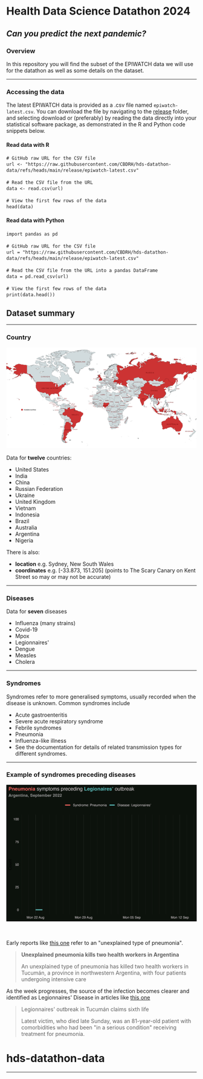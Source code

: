 # Health Data Science Datathon 2024

## _Can you predict the next pandemic?_

### Overview

In this repository you will find the subset of the EPIWATCH data we will use for the datathon as well as some details on the dataset. 

***

### Accessing the data

The latest EPIWATCH data is provided as a .csv file named `epiwatch-latest.csv`. You can download the file by navigating to the [release](./release/) folder, and selecting download or (preferably) by reading the data directly into your statistical software package, as demonstrated in the R and Python code snippets below. 

#### Read data with R

```
# GitHub raw URL for the CSV file
url <- "https://raw.githubusercontent.com/CBDRH/hds-datathon-data/refs/heads/main/release/epiwatch-latest.csv"

# Read the CSV file from the URL
data <- read.csv(url)

# View the first few rows of the data
head(data)
```

#### Read data with Python

```
import pandas as pd

# GitHub raw URL for the CSV file
url = "https://raw.githubusercontent.com/CBDRH/hds-datathon-data/refs/heads/main/release/epiwatch-latest.csv"

# Read the CSV file from the URL into a pandas DataFrame
data = pd.read_csv(url)

# View the first few rows of the data
print(data.head())

```

## Dataset summary

***

### Country

![](Available_countries.png)

Data for **twelve** countries: 

  * United States
  * India 
  * China 
  * Russian Federation 
  * Ukraine 
  * United Kingdom 
  * Vietnam 
  * Indonesia 
  * Brazil 
  * Australia 
  * Argentina 
  * Nigeria

There is also:

* **location** e.g. Sydney, New South Wales
* **coordinates** e.g. [-33.873, 151.205] (points to The Scary Canary on Kent Street so may or may not be accurate) 

***

### Diseases 

Data for **seven** diseases

* Influenza (many strains)
* Covid-19
* Mpox
* Legionnaires'
* Dengue
* Measles
* Cholera

***

### Syndromes

Syndromes refer to more generalised symptoms, usually recorded when the disease is unknown. Common syndromes include 

* Acute gastroenteritis 
* Severe acute respiratory syndrome
* Febrile syndromes
* Pneumonia 
* Influenza-like illness
* See the documentation for details of related transmission types for different syndromes. 

***

### Example of syndromes preceding diseases

![](example-outbreak.gif)

<br>

Early reports like [this one](https://brazilian.report/liveblog/2022/09/01/unexplained-pneumonia-health-workers/) refer to an "unexplained type of pneumonia". 

> **Unexplained pneumonia kills two health workers in Argentina**
>
> An unexplained type of pneumonia has killed two health workers in Tucumán, a province in northwestern Argentina, with four patients undergoing intensive care 

As the week progresses, the source of the infection becomes clearer and identified as Legionnaires' Disease in articles like [this one](https://www.batimes.com.ar/news/argentina/legionnaires-outbreak-in-tucuman-claims-sixth-life.phtml)

> Legionnaires' outbreak in Tucumán claims sixth life
>
> Latest victim, who died late Sunday, was an 81-year-old patient with comorbidities who had been "in a serious condition" receiving treatment for pneumonia.
# hds-datathon-data

*** 
